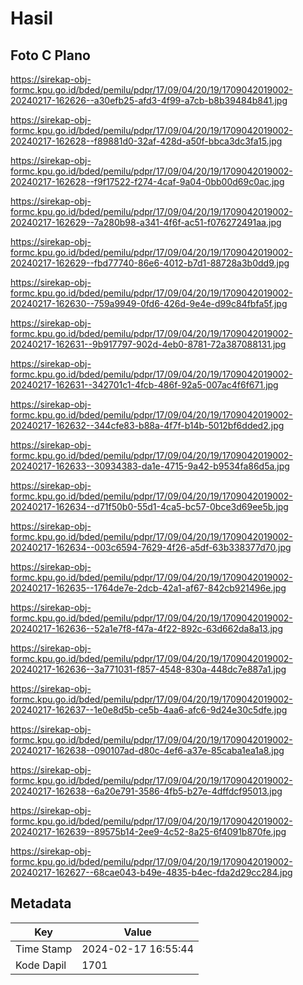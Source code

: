 # Hasil

## Foto C Plano

https://sirekap-obj-formc.kpu.go.id/bded/pemilu/pdpr/17/09/04/20/19/1709042019002-20240217-162626--a30efb25-afd3-4f99-a7cb-b8b39484b841.jpg

https://sirekap-obj-formc.kpu.go.id/bded/pemilu/pdpr/17/09/04/20/19/1709042019002-20240217-162628--f89881d0-32af-428d-a50f-bbca3dc3fa15.jpg

https://sirekap-obj-formc.kpu.go.id/bded/pemilu/pdpr/17/09/04/20/19/1709042019002-20240217-162628--f9f17522-f274-4caf-9a04-0bb00d69c0ac.jpg

https://sirekap-obj-formc.kpu.go.id/bded/pemilu/pdpr/17/09/04/20/19/1709042019002-20240217-162629--7a280b98-a341-4f6f-ac51-f076272491aa.jpg

https://sirekap-obj-formc.kpu.go.id/bded/pemilu/pdpr/17/09/04/20/19/1709042019002-20240217-162629--fbd77740-86e6-4012-b7d1-88728a3b0dd9.jpg

https://sirekap-obj-formc.kpu.go.id/bded/pemilu/pdpr/17/09/04/20/19/1709042019002-20240217-162630--759a9949-0fd6-426d-9e4e-d99c84fbfa5f.jpg

https://sirekap-obj-formc.kpu.go.id/bded/pemilu/pdpr/17/09/04/20/19/1709042019002-20240217-162631--9b917797-902d-4eb0-8781-72a387088131.jpg

https://sirekap-obj-formc.kpu.go.id/bded/pemilu/pdpr/17/09/04/20/19/1709042019002-20240217-162631--342701c1-4fcb-486f-92a5-007ac4f6f671.jpg

https://sirekap-obj-formc.kpu.go.id/bded/pemilu/pdpr/17/09/04/20/19/1709042019002-20240217-162632--344cfe83-b88a-4f7f-b14b-5012bf6dded2.jpg

https://sirekap-obj-formc.kpu.go.id/bded/pemilu/pdpr/17/09/04/20/19/1709042019002-20240217-162633--30934383-da1e-4715-9a42-b9534fa86d5a.jpg

https://sirekap-obj-formc.kpu.go.id/bded/pemilu/pdpr/17/09/04/20/19/1709042019002-20240217-162634--d71f50b0-55d1-4ca5-bc57-0bce3d69ee5b.jpg

https://sirekap-obj-formc.kpu.go.id/bded/pemilu/pdpr/17/09/04/20/19/1709042019002-20240217-162634--003c6594-7629-4f26-a5df-63b338377d70.jpg

https://sirekap-obj-formc.kpu.go.id/bded/pemilu/pdpr/17/09/04/20/19/1709042019002-20240217-162635--1764de7e-2dcb-42a1-af67-842cb921496e.jpg

https://sirekap-obj-formc.kpu.go.id/bded/pemilu/pdpr/17/09/04/20/19/1709042019002-20240217-162636--52a1e7f8-f47a-4f22-892c-63d662da8a13.jpg

https://sirekap-obj-formc.kpu.go.id/bded/pemilu/pdpr/17/09/04/20/19/1709042019002-20240217-162636--3a771031-f857-4548-830a-448dc7e887a1.jpg

https://sirekap-obj-formc.kpu.go.id/bded/pemilu/pdpr/17/09/04/20/19/1709042019002-20240217-162637--1e0e8d5b-ce5b-4aa6-afc6-9d24e30c5dfe.jpg

https://sirekap-obj-formc.kpu.go.id/bded/pemilu/pdpr/17/09/04/20/19/1709042019002-20240217-162638--090107ad-d80c-4ef6-a37e-85caba1ea1a8.jpg

https://sirekap-obj-formc.kpu.go.id/bded/pemilu/pdpr/17/09/04/20/19/1709042019002-20240217-162638--6a20e791-3586-4fb5-b27e-4dffdcf95013.jpg

https://sirekap-obj-formc.kpu.go.id/bded/pemilu/pdpr/17/09/04/20/19/1709042019002-20240217-162639--89575b14-2ee9-4c52-8a25-6f4091b870fe.jpg

https://sirekap-obj-formc.kpu.go.id/bded/pemilu/pdpr/17/09/04/20/19/1709042019002-20240217-162627--68cae043-b49e-4835-b4ec-fda2d29cc284.jpg


## Metadata

| Key        | Value               |
| ---------- | ------------------- |
| Time Stamp | 2024-02-17 16:55:44 |
| Kode Dapil | 1701                |



